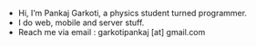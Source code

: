 - Hi, I’m Pankaj Garkoti, a physics student turned programmer.
- I do web, mobile and server stuff.
- Reach me via email : garkotipankaj [at] gmail.com
